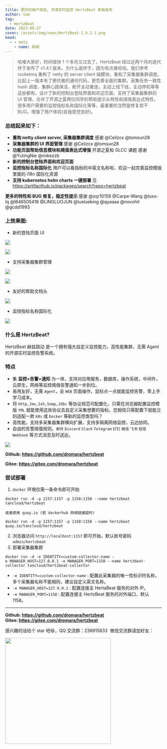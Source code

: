 ```yaml
---
title: 更好的用户体验, 开源实时监控 HertzBeat 新版发布
author: tom
tag:
  - HertzBeat
date: 2023-09-27
cover: /assets/img/news/HertzBeat-1.4.1-1.png
head:
  - - meta
    - name: 新闻
---
```


> 哈喽大家好，时间很快 1 个多月又过去了，HertzBeat 经过近两个月的迭代终于发布了 v1.4.1 版本。为什么是终于，因为有点难哈哈。我们参考 rocketmq 重构了 netty 的 server client 端模块，重构了采集器集群调度。比起上一版本有了更优雅的通讯代码，更完善全面的集群。采集任务一致性 hash 调度，集群心跳保活，断开主动重连，主动上线下线，主动停机等等这些都有。设计了新的控制台登陆界面和欢迎页面，支持了采集器集群的 UI 管理，合并了开源之夏两位同学的帮助提示头特性和阈值表达式特性，很多用户需要的监控指标名称国际化等等，最重要的当然是修复若干 BUG，增强了用户体验(自我感觉良好)。

### 总结起来如下：

- **重构 netty client server, 采集器集群调度** 感谢 @Ceilzcx @tomsun28
- **采集器集群的 UI 界面管理** 感谢 @Ceilzcx @tomsun28
- **功能页面帮助信息模块和阈值表达式增强** 开源之夏和 GLCC 课题 感谢 @YutingNie @mikezzb
- **新的控制台登陆界面和欢迎页面**
- **监控指标名称国际化** 用户可以看指标的中英文名称啦，欢迎一起完善监控模版里面的 i18n 国际化资源
- **支持 kubernetes helm charts 一键部署** 见 https://artifacthub.io/packages/search?repo=hertzbeat

**更多的特性和 BUG 修复，稳定性提示** 感谢 @zqr10159 @Carpe-Wang @luxx-lq @l646505418 @LINGLUOJUN @luelueking @qyaaaa @novohit @gcdd1993

### 上效果图:

- 新的登陆页面 UI

![](/assets/img/news/HertzBeat-1.4.1-1.png)

![](/assets/img/news/HertzBeat-1.4.1-2.png)

- 支持采集器集群管理

![](/assets/img/news/HertzBeat-1.4.1-3.png)

![](/assets/img/news/HertzBeat-1.4.1-4.png)

- 友好的帮助文档头

![](/assets/img/news/HertzBeat-1.4.1-5.png)

- 监控指标名称国际化

![](/assets/img/news/HertzBeat-1.4.1-6.png)

### 什么是 HertzBeat?

HertzBeat 赫兹跳动 是一个拥有强大自定义监控能力，高性能集群，无需 Agent 的开源实时监控告警系统。

### 特点

- 集 **监控+告警+通知** 为一体，支持对应用服务，数据库，操作系统，中间件，云原生，网络等监控阈值告警通知一步到位。
- 易用友好，无需 `Agent`，全 `WEB` 页面操作，鼠标点一点就能监控告警，零上手学习成本。
- 将 `Http,Jmx,Ssh,Snmp,Jdbc` 等协议规范可配置化，只需在浏览器配置监控模版 `YML` 就能使用这些协议去自定义采集想要的指标。您相信只需配置下就能立刻适配一款 `K8s` 或 `Docker` 等新的监控类型吗？
- 高性能，支持多采集器集群横向扩展，支持多隔离网络监控，云边协同。
- 自由的告警阈值规则，`邮件` `Discord` `Slack` `Telegram` `钉钉` `微信` `飞书` `短信` `Webhook` 等方式消息及时送达。

![](/assets/img/news/HertzBeat-1.4.1-7.png)

**Github: https://github.com/dromara/hertzbeat**

**Gitee: https://gitee.com/dromara/hertzbeat**

### 尝试部署

1.  `docker` 环境仅需一条命令即可开始

`docker run -d -p 1157:1157 -p 1158:1158 --name hertzbeat tancloud/hertzbeat`

`或者使用 quay.io (若 dockerhub 网络链接超时)`

`docker run -d -p 1157:1157 -p 1158:1158 --name hertzbeat quay.io/tancloud/hertzbeat`

2.  浏览器访问 `http://localhost:1157` 即可开始，默认账号密码 `admin/hertzbeat`
3.  部署采集器集群

```
docker run -d -e IDENTITY=custom-collector-name -e MANAGER_HOST=127.0.0.1 -e MANAGER_PORT=1158 --name hertzbeat-collector tancloud/hertzbeat-collector
```

- `-e IDENTITY=custom-collector-name` : 配置此采集器的唯一性标识符名称，多个采集器名称不能相同，建议自定义英文名称。
- `-e MANAGER_HOST=127.0.0.1` : 配置连接主 HertaBeat 服务的对外 IP。
- `-e MANAGER_PORT=1158` : 配置连接主 HertzBeat 服务的对外端口，默认 1158。

---

**Github: https://github.com/dromara/hertzbeat**  
**Gitee: https://gitee.com/dromara/hertzbeat**

感兴趣的话给个 star 吧:smile:，QQ 交流群：236915833  微信交流群请加好友：

 <img src="/assets/img/news/HertzBeat-1.4.1-8.jpg" height="340">
